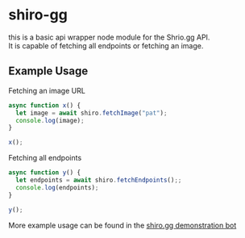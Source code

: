 # shiro-gg  
this is a basic api wrapper node module for the Shrio.gg API.  
It is capable of fetching all endpoints or fetching an image.  
   
## Example Usage
  
Fetching an image URL  
```js
async function x() {
  let image = await shiro.fetchImage("pat");
  console.log(image);
}

x();
```  
  
Fetching all endpoints  
```js
async function y() {
  let endpoints = await shiro.fetchEndpoints();;
  console.log(endpoints);
}

y();
```
More example usage can be found in the [shiro.gg demonstration bot](https://github.com/trapss/shiroDemo) 